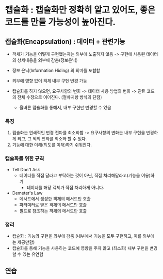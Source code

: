 # 캡슐화 : 캡슐화만 정확히 알고 있어도, 좋은 코드를 만들 가능성이 높아진다.

## 캡슐화(Encapsulation) : 데이터 + 관련기능

- 객체가 기능을 어떻게 구현했는지는 외부에 노출하지 않음 -> 구현에 사용된 데이터의 상세내용을 외부에 감춤(정보은닉)
- 정보 은닉(Information Hiding) 의 의미를 포함함
- 외부에 영향 없이 객체 내부 구현 변경 가능

- 캡슐화를 하지 않으면, 요구사항의 변화 -> 데이터 사용 방법의 변화 -> 관련 코드의 전체 수정으로 이어진다. (절차지향 방식의 단점)
  - 올바른 캡슐화를 통해서, 내부 구현만 변경할 수 있음


### 특징
1. 캡슐화는 연쇄적인 변경 전파를 최소화함 -> 요구사항의 변화는 내부 구현을 변경하게 되고, 그 외의 변화를 최소화 할 수 있다.
2. 기능에 대한 이해(의도를 이해)하기 쉬워진다.

### 캡슐화를 위한 규칙
- Tell Don't Ask
  - 데이터를 직접 달라고 부탁하는 것이 아닌, 직접 처리해달라고(기능을 이용)하기
    - 데이터를 해당 객체가 직접 처리하게 아니다.
- Demeter's Law
  - 메서드에서 생성한 객체의 메서드만 호출
  - 파라미터로 받은 객체의 메서드만 호출
  - 필드로 참조하는 객체의 메서드만 호출


### 정리
- 캡슐화 : 기능의 구현을 외부에 감춤 (내부에서 기능을 모두 구현하고, 이를 외부에는 제공만함)
- 캡슐화를 통해 기능을 사용하는 코드에 영향을 주지 않고 (최소화) 내부 구현을 변경할 수 있는 유연함


## 연습